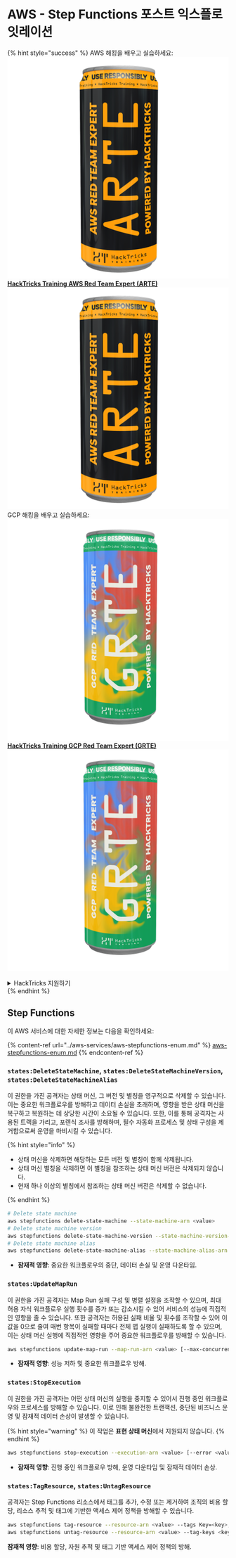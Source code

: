 # AWS - Step Functions 포스트 익스플로잇레이션

{% hint style="success" %}
AWS 해킹을 배우고 실습하세요:<img src="/.gitbook/assets/image.png" alt="" data-size="line">[**HackTricks Training AWS Red Team Expert (ARTE)**](https://training.hacktricks.xyz/courses/arte)<img src="/.gitbook/assets/image.png" alt="" data-size="line">\
GCP 해킹을 배우고 실습하세요: <img src="/.gitbook/assets/image (2).png" alt="" data-size="line">[**HackTricks Training GCP Red Team Expert (GRTE)**<img src="/.gitbook/assets/image (2).png" alt="" data-size="line">](https://training.hacktricks.xyz/courses/grte)

<details>

<summary>HackTricks 지원하기</summary>

* [**구독 요금제**](https://github.com/sponsors/carlospolop)를 확인하세요!
* 💬 [**Discord 그룹**](https://discord.gg/hRep4RUj7f) 또는 [**텔레그램 그룹**](https://t.me/peass)에 **가입**하거나 **트위터** 🐦 [**@hacktricks\_live**](https://twitter.com/hacktricks\_live)**를 팔로우**하세요.
* [**HackTricks**](https://github.com/carlospolop/hacktricks) 및 [**HackTricks Cloud**](https://github.com/carlospolop/hacktricks-cloud) 깃헙 레포지토리에 PR을 제출하여 해킹 트릭을 공유하세요.

</details>
{% endhint %}

## Step Functions

이 AWS 서비스에 대한 자세한 정보는 다음을 확인하세요:

{% content-ref url="../aws-services/aws-stepfunctions-enum.md" %}
[aws-stepfunctions-enum.md](../aws-services/aws-stepfunctions-enum.md)
{% endcontent-ref %}

### `states:DeleteStateMachine`, `states:DeleteStateMachineVersion`, `states:DeleteStateMachineAlias`

이 권한을 가진 공격자는 상태 머신, 그 버전 및 별칭을 영구적으로 삭제할 수 있습니다. 이는 중요한 워크플로우를 방해하고 데이터 손실을 초래하며, 영향을 받은 상태 머신을 복구하고 복원하는 데 상당한 시간이 소요될 수 있습니다. 또한, 이를 통해 공격자는 사용된 트랙을 가리고, 포렌식 조사를 방해하며, 필수 자동화 프로세스 및 상태 구성을 제거함으로써 운영을 마비시킬 수 있습니다.

{% hint style="info" %}

- 상태 머신을 삭제하면 해당하는 모든 버전 및 별칭이 함께 삭제됩니다.
- 상태 머신 별칭을 삭제하면 이 별칭을 참조하는 상태 머신 버전은 삭제되지 않습니다.
- 현재 하나 이상의 별칭에서 참조하는 상태 머신 버전은 삭제할 수 없습니다.

{% endhint %}
```bash
# Delete state machine
aws stepfunctions delete-state-machine --state-machine-arn <value>
# Delete state machine version
aws stepfunctions delete-state-machine-version --state-machine-version-arn <value>
# Delete state machine alias
aws stepfunctions delete-state-machine-alias --state-machine-alias-arn <value>
```
- **잠재적 영향**: 중요한 워크플로우의 중단, 데이터 손실 및 운영 다운타임.

### `states:UpdateMapRun`

이 권한을 가진 공격자는 Map Run 실패 구성 및 병렬 설정을 조작할 수 있으며, 최대 허용 자식 워크플로우 실행 횟수를 증가 또는 감소시킬 수 있어 서비스의 성능에 직접적인 영향을 줄 수 있습니다. 또한 공격자는 허용된 실패 비율 및 횟수를 조작할 수 있어 이 값을 0으로 줄여 매번 항목이 실패할 때마다 전체 맵 실행이 실패하도록 할 수 있으며, 이는 상태 머신 실행에 직접적인 영향을 주어 중요한 워크플로우를 방해할 수 있습니다.
```bash
aws stepfunctions update-map-run --map-run-arn <value> [--max-concurrency <value>] [--tolerated-failure-percentage <value>] [--tolerated-failure-count <value>]
```
- **잠재적 영향**: 성능 저하 및 중요한 워크플로우 방해.

### `states:StopExecution`

이 권한을 가진 공격자는 어떤 상태 머신의 실행을 중지할 수 있어서 진행 중인 워크플로우와 프로세스를 방해할 수 있습니다. 이로 인해 불완전한 트랜잭션, 중단된 비즈니스 운영 및 잠재적 데이터 손상이 발생할 수 있습니다.

{% hint style="warning" %}
이 작업은 **표현 상태 머신**에서 지원되지 않습니다.
{% endhint %}
```bash
aws stepfunctions stop-execution --execution-arn <value> [--error <value>] [--cause <value>]
```
- **잠재적 영향**: 진행 중인 워크플로우 방해, 운영 다운타임 및 잠재적 데이터 손상.

### `states:TagResource`, `states:UntagResource`

공격자는 Step Functions 리소스에서 태그를 추가, 수정 또는 제거하여 조직의 비용 할당, 리소스 추적 및 태그에 기반한 액세스 제어 정책을 방해할 수 있습니다.
```bash
aws stepfunctions tag-resource --resource-arn <value> --tags Key=<key>,Value=<value>
aws stepfunctions untag-resource --resource-arn <value> --tag-keys <key>
```
**잠재적 영향**: 비용 할당, 자원 추적 및 태그 기반 액세스 제어 정책의 방해.
